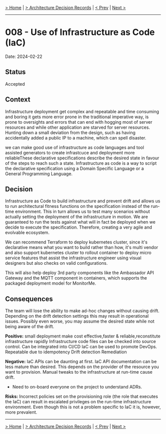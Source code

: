 [> Home](../README.md)  |  [> Architecture Decision Records](README.md) |  [< Prev](007-Deployment-Strategy.md)  |  [Next >](009-IoT-Device-Communication-MQTT-Protocol.md)

---

# 008 - Use of Infrastructure as Code (IaC)

Date: 2024-02-22

## Status

Accepted

## Context
Infrastructure deployment get complex and repeatable and time consuming and  boring it gets more error prone in the traditional imperative way, is prone to oversights and errors that can end with hogging most of server resources  and while other application are starved for server resources. Hunting down a small deviation from the design, such as having accidentally added a public IP to a machine, which can spell disaster. 

we can make good use of infrastructure as code languages and tool assisted generators to create infrastcuce and deployment more reliableThese declarative specifications describe the desired state in favour of the steps to reach such a state. Infrastructure as code is a way to script the declarative specification using a Domain Specific Language or a General Programming Language.

## Decision
Infrastructure as Code to build infrastructure and prevent drift and allows us to run architectural fitness functions on the specification instead of the run-time environment. This in turn allows us to test many scenarios without actually setting the deployment of the infrastructure in motion. We are guaranteed to run the tests against what will in fact be deployed when we decide to execute the specification. Therefore, creating a very agile and evolvable ecosystem. 

We can recommend Terraform to deploy kubernetes cluster, since it's declarative means what you want to build rather than how, it's multi vendor and also support kubernetes cluster to rollout container to deploy micro service features that assist the infrastructure engineer using visual designers but also checks on valid configurations. 

This will also help deploy 3rd party components like the Ambassador API Gateway and the MQTT component in containers, which supports the packaged deployment model for MonitorMe. 

## Consequences
The team will lose the ability to make ad-hoc changes without causing drift. Depending on the drift detection settings this may result in operational issues. Possibly even worse, you may assume the desired state while not being aware of the drift.

**Positive:**
small deployment make cost effective,faster & reliable,reconstitute infrastructure rapidly
Infrastructure code files can be checked into source control.
Can be integrated into CI/CD
IaC can be used to promote DevOps.
Repeatable due to idempotency
Drift detection
Remediation

**Negative:**
IaC APIs can be daunting at first.
IaC API documentation can be less mature than desired. This depends on the provider of the resource you want to provision.
Manual tweaks to the infrastructure at run-time cause drift.
- Need to on-board everyone on the project to understand ADRs.

**Risks:**
Incorrect policies set on the provisioning role (the role that executes the IaC) can result in escalated privileges on the run-time infrastructure environment. Even though this is not a problem specific to IaC it is, however, more prevalent.

---

[> Home](../README.md)  |  [> Architecture Decision Records](README.md) |  [< Prev](007-Deployment-Strategy.md)  |  [Next >](009-IoT-Device-Communication-MQTT-Protocol.md)
